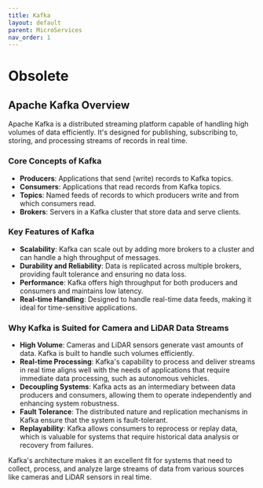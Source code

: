 ```yaml
---
title: Kafka
layout: default
parent: MicroServices
nav_order: 1
---
```


# Obsolete

## Apache Kafka Overview

Apache Kafka is a distributed streaming platform capable of handling high volumes of data efficiently. It's designed for publishing, subscribing to, storing, and processing streams of records in real time.

### Core Concepts of Kafka

- **Producers**: Applications that send (write) records to Kafka topics.
- **Consumers**: Applications that read records from Kafka topics.
- **Topics**: Named feeds of records to which producers write and from which consumers read.
- **Brokers**: Servers in a Kafka cluster that store data and serve clients.

### Key Features of Kafka

- **Scalability**: Kafka can scale out by adding more brokers to a cluster and can handle a high throughput of messages.
- **Durability and Reliability**: Data is replicated across multiple brokers, providing fault tolerance and ensuring no data loss.
- **Performance**: Kafka offers high throughput for both producers and consumers and maintains low latency.
- **Real-time Handling**: Designed to handle real-time data feeds, making it ideal for time-sensitive applications.

### Why Kafka is Suited for Camera and LiDAR Data Streams

- **High Volume**: Cameras and LiDAR sensors generate vast amounts of data. Kafka is built to handle such volumes efficiently.
- **Real-time Processing**: Kafka's capability to process and deliver streams in real time aligns well with the needs of applications that require immediate data processing, such as autonomous vehicles.
- **Decoupling Systems**: Kafka acts as an intermediary between data producers and consumers, allowing them to operate independently and enhancing system robustness.
- **Fault Tolerance**: The distributed nature and replication mechanisms in Kafka ensure that the system is fault-tolerant.
- **Replayability**: Kafka allows consumers to reprocess or replay data, which is valuable for systems that require historical data analysis or recovery from failures.

Kafka's architecture makes it an excellent fit for systems that need to collect, process, and analyze large streams of data from various sources like cameras and LiDAR sensors in real time.
